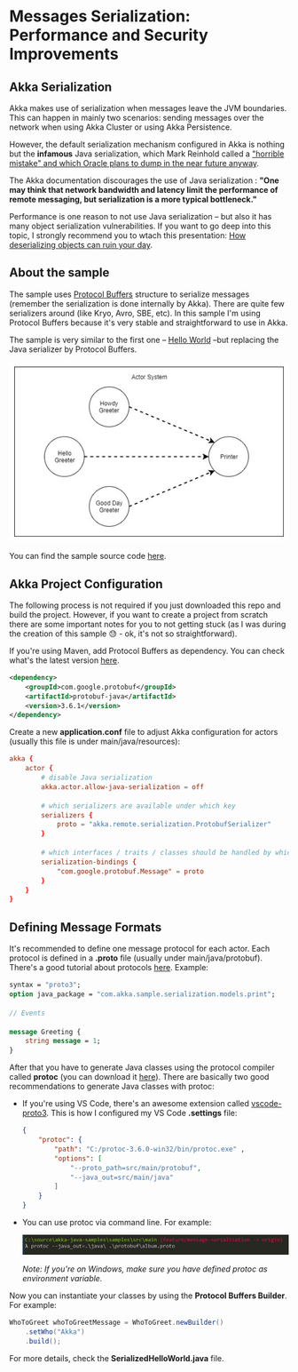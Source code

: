 # Messages Serialization: Performance and Security Improvements

## Akka Serialization

Akka makes use of serialization when messages leave the JVM boundaries. This can happen in mainly two scenarios: sending messages over the network when using Akka Cluster or using Akka Persistence.

However, the default serialization mechanism configured in Akka is nothing but the **infamous** Java serialization, which Mark Reinhold called a ["horrible mistake" and which Oracle plans to dump in the near future anyway](https://developers.slashdot.org/story/18/05/26/0520227/oracle-calls-java-serialization-a-horrible-mistake-plans-to-dump-it).

The Akka documentation discourages the use of Java serialization : **"One may think that network bandwidth and latency limit the performance of remote messaging, but serialization is a more typical bottleneck."**

Performance is one reason to not use Java serialization – but also it has many object serialization vulnerabilities. If you want to go deep into this topic, I strongly recommend you to wtach this presentation: [How deserializing objects can ruin your day](https://www.youtube.com/watch?v=KSA7vUkXGSg).

## About the sample

The sample uses [Protocol Buffers](https://developers.google.com/protocol-buffers/) structure to serialize messages (remember the serialization is done internally by Akka). There are quite few serializers around (like Kryo, Avro, SBE, etc). In this sample I'm using Protocol Buffers because it's very stable and straightforward to use in Akka.

The sample is very similar to the first one – [Hello World](https://github.com/fernandoBRS/akka-java-samples/tree/master/samples/src/main/java/com/akka/sample/helloworld) –but replacing the Java serializer by Protocol Buffers.

![Hello World](../images/hello-world.jpg)

You can find the sample source code [here](https://github.com/fernandoBRS/akka-java-samples/tree/master/samples/src/main/java/com/akka/sample/serialization).

## Akka Project Configuration

The following process is not required if you just downloaded this repo and build the project. However, if you want to create a project from scratch there are some important notes for you to not getting stuck (as I was during the creation of this sample 😓 - ok, it's not so straightforward).

If you're using Maven, add Protocol Buffers as dependency. You can check what's the latest version [here](https://mvnrepository.com/artifact/com.google.protobuf/protobuf-java).

```xml
<dependency>
    <groupId>com.google.protobuf</groupId>
    <artifactId>protobuf-java</artifactId>
    <version>3.6.1</version>
</dependency>
```

Create a new **application.conf** file to adjust Akka configuration for actors (usually this file is under main/java/resources):

```conf
akka {
    actor {
        # disable Java serialization 
        akka.actor.allow-java-serialization = off

        # which serializers are available under which key
        serializers {
            proto = "akka.remote.serialization.ProtobufSerializer"
        }

        # which interfaces / traits / classes should be handled by which serializer
        serialization-bindings {
            "com.google.protobuf.Message" = proto
        }
    }
}
```

## Defining Message Formats

It's recommended to define one message protocol for each actor. Each protocol is defined in a **.proto** file (usually under main/java/protobuf). There's a good tutorial about protocols [here](https://developers.google.com/protocol-buffers/docs/javatutorial). Example:

```proto
syntax = "proto3";
option java_package = "com.akka.sample.serialization.models.print";

// Events

message Greeting {
    string message = 1;
}
```

After that you have to generate Java classes using the protocol compiler called **protoc** (you can download it [here](https://github.com/protocolbuffers/protobuf/releases/tag/v3.6.1)). There are basically two good recommendations to generate Java classes with protoc:

- If you're using VS Code, there's an awesome extension called [vscode-proto3](https://marketplace.visualstudio.com/items?itemName=zxh404.vscode-proto3). This is how I configured my VS Code **.settings** file:

    ```json
    {
        "protoc": {
            "path": "C:/protoc-3.6.0-win32/bin/protoc.exe" ,
            "options": [
                "--proto_path=src/main/protobuf",
                "--java_out=src/main/java"
            ]
        }
    }
    ```

- You can use protoc via command line. For example:

    ![](../images/protoc-cli.JPG)


    *Note: If you're on Windows, make sure you have defined protoc as environment variable.*

Now you can instantiate your classes by using the **Protocol Buffers Builder**. For example:

```csharp
WhoToGreet whoToGreetMessage = WhoToGreet.newBuilder()
    .setWho("Akka")
    .build();
```

For more details, check the **SerializedHelloWorld.java** file.
